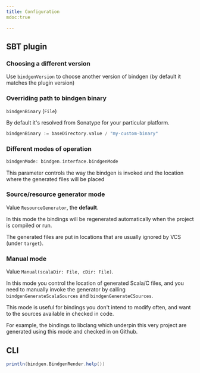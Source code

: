 ```yaml
---
title: Configuration 
mdoc:true

---
```



## SBT plugin

### Choosing a different version

Use `bindgenVersion` to choose another version of bindgen (by default it matches the plugin version)

### Overriding path to bindgen binary

`bindgenBinary` (`File`) 

By default it's resolved from Sonatype for your particular platform.

```scala
bindgenBinary := baseDirectory.value / "my-custom-binary"
```

### Different modes of operation 

```scala
bindgenMode: bindgen.interface.bindgenMode
```

This parameter controls the way the bindgen is invoked and the location where the generated files will be placed

### Source/resource generator mode 

Value `ResourceGenerator`, the **default**.

In this mode the bindings will be regenerated automatically when the project is compiled or run.

The generated files are put in locations that are usually ignored by VCS (under `target`).

### Manual mode 

Value `Manual(scalaDir: File, cDir: File)`.

In this mode you control the location of generated Scala/C files, and you need to manually invoke the generator
by calling `bindgenGenerateScalaSources` and `bindgenGenerateCSources`.

This mode is useful for bindings you don't intend to modify often, and want to the sources available in checked in 
code.

For example, the bindings to libclang which underpin this very project are generated using this mode and checked in on Github.


## CLI

```scala mdoc:passthrough
println(bindgen.BindgenRender.help())
```

